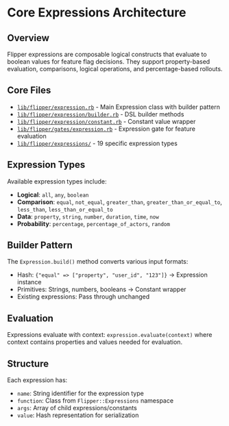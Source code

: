# Core Expressions Architecture

## Overview
Flipper expressions are composable logical constructs that evaluate to boolean values for feature flag decisions. They support property-based evaluation, comparisons, logical operations, and percentage-based rollouts.

## Core Files
- [`lib/flipper/expression.rb`](file:///Users/samblumhardt/Developer/flipper/lib/flipper/expression.rb) - Main Expression class with builder pattern
- [`lib/flipper/expression/builder.rb`](file:///Users/samblumhardt/Developer/flipper/lib/flipper/expression/builder.rb) - DSL builder methods  
- [`lib/flipper/expression/constant.rb`](file:///Users/samblumhardt/Developer/flipper/lib/flipper/expression/constant.rb) - Constant value wrapper
- [`lib/flipper/gates/expression.rb`](file:///Users/samblumhardt/Developer/flipper/lib/flipper/gates/expression.rb) - Expression gate for feature evaluation
- [`lib/flipper/expressions/`](file:///Users/samblumhardt/Developer/flipper/lib/flipper/expressions/) - 19 specific expression types

## Expression Types
Available expression types include:
- **Logical**: `all`, `any`, `boolean` 
- **Comparison**: `equal`, `not_equal`, `greater_than`, `greater_than_or_equal_to`, `less_than`, `less_than_or_equal_to`
- **Data**: `property`, `string`, `number`, `duration`, `time`, `now`
- **Probability**: `percentage`, `percentage_of_actors`, `random`

## Builder Pattern
The `Expression.build()` method converts various input formats:
- Hash: `{"equal" => ["property", "user_id", "123"]}` → Expression instance
- Primitives: Strings, numbers, booleans → Constant wrapper
- Existing expressions: Pass through unchanged

## Evaluation
Expressions evaluate with context: `expression.evaluate(context)` where context contains properties and values needed for evaluation.

## Structure
Each expression has:
- `name`: String identifier for the expression type
- `function`: Class from `Flipper::Expressions` namespace
- `args`: Array of child expressions/constants
- `value`: Hash representation for serialization
